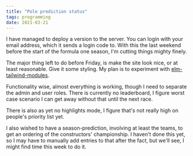 ```yaml
---
title: "Pole prediction status"
tags: programming
date: 2021-03-21
---
```


I have managed to deploy a version to the server. You can login with your email address, which it sends a login code to. With this the last weekend before the start of the formula one season, I'm cutting things mighty finely.

The major thing left to do before Friday, is make the site look nice, or at least reasonable. Give it some styling. My plan is to experiment with [elm-tailwind-modules](https://github.com/matheus23/elm-tailwind-modules).

Functionality wise, almost everything is working, though I need to separate the admin and user roles. There is currently no leaderboard, I figure worst case scenario I can get away without that until the next race.

There is also as yet no highlights mode, I figure that's not really high on people's priority list yet.

I also wished to have a season-prediction, involving at least the teams, to get an ordering of the constructors' championship. I haven't done this yet, so I may have to manually add entries to that after the fact, but we'll see, I might find time this week to do it.
